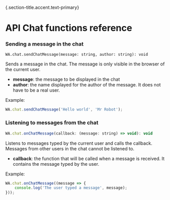 {.section-title.accent.text-primary}
# API Chat functions reference

### Sending a message in the chat

```
WA.chat.sendChatMessage(message: string, author: string): void
```

Sends a message in the chat. The message is only visible in the browser of the current user.

*   **message**: the message to be displayed in the chat
*   **author**: the name displayed for the author of the message. It does not have to be a real user.

Example:

```javascript
WA.chat.sendChatMessage('Hello world', 'Mr Robot');
```

### Listening to messages from the chat

```javascript
WA.chat.onChatMessage(callback: (message: string) => void): void
```

Listens to messages typed by the current user and calls the callback. Messages from other users in the chat cannot be listened to.

*   **callback**: the function that will be called when a message is received. It contains the message typed by the user.

Example:

```javascript
WA.chat.onChatMessage((message => {
    console.log('The user typed a message', message);
}));
```
